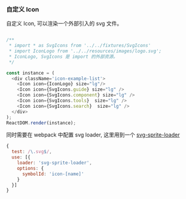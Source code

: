 ### 自定义 Icon

自定义 Icon, 可以渲染一个外部引入的 svg 文件。

<!--start-code-->
```js

/**
 * import * as SvgIcons from '../../fixtures/SvgIcons'
 * import IconLogo from '../../resources/images/logo.svg';
 * IconLogo, SvgIcons 是 import 的外部资源。
 */

const instance = (
  <div className='icon-example-list'>
    <Icon icon={IconLogo} size="lg"/>
    <Icon icon={SvgIcons.guide} size="lg" />
    <Icon icon={SvgIcons.component} size="lg" />
    <Icon icon={SvgIcons.tools}  size="lg" />
    <Icon icon={SvgIcons.search}  size="lg" />
  </div>
);
ReactDOM.render(instance);
```
<!--end-code-->


同时需要在 webpack 中配置 svg loader, 这里用到一个  [svg-sprite-loader](https://github.com/kisenka/svg-sprite-loader)


```js
{
  test: /\.svg$/,
  use: [{
    loader: 'svg-sprite-loader',
    options: {
      symbolId: 'icon-[name]'
    }
  }]
}
```